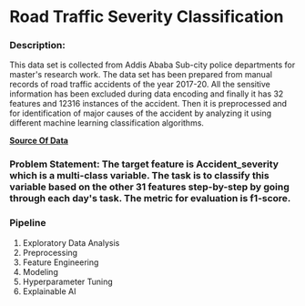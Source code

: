 # **Road Traffic Severity Classification**

### **Description:** 
This data set is collected from Addis Ababa Sub-city police departments for master's research work. The data set has been prepared from manual records of road traffic accidents of the year 2017-20. All the sensitive information has been excluded during data encoding and finally it has 32 features and 12316 instances of the accident. Then it is preprocessed and for identification of major causes of the accident by analyzing it using different machine learning classification algorithms. 

[**Source Of Data**](https://www.narcis.nl/dataset/RecordID/oai%3Aeasy.dans.knaw.nl%3Aeasy-dataset%3A191591)

### **Problem Statement:** The target feature is Accident_severity which is a multi-class variable. The task is to classify this variable based on the other 31 features step-by-step by going through each day's task. The metric for evaluation is **f1-score**.


### Pipeline
1.    Exploratory Data Analysis
2.    Preprocessing
3.    Feature Engineering
4.    Modeling
5.    Hyperparameter Tuning
6.    Explainable AI
